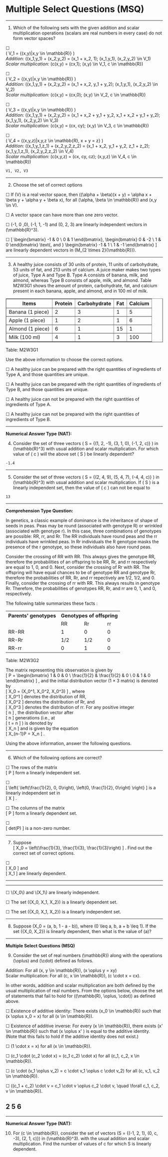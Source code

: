 
# Multiple Select Questions (MSQ)

---

1) Which of the following sets with the given addition and scalar multiplication operations (scalars are real numbers in every case) do not form vector spaces?  


☐  
\( V_1 = \{(x,y)|x,y \in \mathbb{R}\} \)  
_Addition:_ \((x_1,y_1) + (x_2,y_2) = (x_1 + x_2, 1); (x_1,y_1), (x_2,y_2) \in V_1\)  
_Scalar multiplication:_ \(c(x,y) = (cx,1); (x,y) \in V_1, c \in \mathbb{R}\)

☐  
\( V_2 = \{(x,y)|x,y \in \mathbb{R}\} \)  
_Addition:_ \((x_1,y_1) + (x_2,y_2) = (x_1 + x_2, y_1 + y_2); (x_1,y_1), (x_2,y_2) \in V_2\)  
_Scalar multiplication:_ \(c(x,y) = (cx,0); (x,y) \in V_2, c \in \mathbb{R}\)

☐  
\( V_3 = \{(x,y)|x,y \in \mathbb{R}\} \)  
_Addition:_ \((x_1,y_1) + (x_2,y_2) = (x_1 + x_2 + y_1 + y_2, x_1 + x_2 + y_1 + y_2); (x_1,y_1), (x_2,y_2) \in V_3\)  
_Scalar multiplication:_ \(c(x,y) = (cx, cy); (x,y) \in V_3, c \in \mathbb{R}\)

☐  
\( V_4 = \{(x,y,z)|x,y,z \in \mathbb{R}, x + y = z\} \)  
_Addition:_ \((x_1,y_1,z_1) + (x_2,y_2,z_2) = (x_1 + x_2, y_1 + y_2, z_1 + z_2); (x_1,y_1,z_1), (x_2,y_2,z_2) \in V_4\)  
_Scalar multiplication:_ \(c(x,y,z) = (cx, cy, cz); (x,y,z) \in V_4, c \in \mathbb{R}\)

```
V1, V2, V3
```

---

2) Choose the set of correct options  

☐ If \(V\) is a real vector space, then \((\alpha + \beta)(x + y) = \alpha x + \beta y + \alpha y + \beta x\), for all \(\alpha, \beta \in \mathbb{R}\) and \(x,y \in V\).

☐ A vector space can have more than one zero vector.

☐ (-1, 0 ,0), (-1, 1, -1) and (0, 2, 3) are linearly independent vectors in \(\mathbb{R}^3\).

☐ \[
\begin{bmatrix}
-1 & 0 \\
0 & 1
\end{bmatrix},
\begin{bmatrix}
0 & -2 \\
1 & 0
\end{bmatrix}
\text{, and }
\begin{bmatrix}
-1 & 1 \\
1 & -1
\end{bmatrix}
\]
are linearly dependent vectors in \(M_{2 \times 2}(\mathbb{R})\).

---

3) A healthy juice consists of 30 units of protein, 11 units of carbohydrate, 53 units of fat, and 213 units of calcium. A juice maker makes two types of juice, Type A and Type B. Type A consists of banana, milk, and almond, whereas Type B consists of apple, milk, and almond. Table M2W3G1 shows the amount of protein, carbohydrate, fat, and calcium present in each banana, apple, and almond, and in 100 ml of milk.  

<table border="1" cellspacing="0" cellpadding="5">
  <tr>
    <th>Items</th>
    <th>Protein</th>
    <th>Carbohydrate</th>
    <th>Fat</th>
    <th>Calcium</th>
  </tr>
  <tr>
    <td>Banana (1 piece)</td>
    <td>2</td>
    <td>3</td>
    <td>1</td>
    <td>5</td>
  </tr>
  <tr>
    <td>Apple (1 piece)</td>
    <td>1</td>
    <td>2</td>
    <td>1</td>
    <td>6</td>
  </tr>
  <tr>
    <td>Almond (1 piece)</td>
    <td>6</td>
    <td>1</td>
    <td>15</td>
    <td>1</td>
  </tr>
  <tr>
    <td>Milk (100 ml)</td>
    <td>4</td>
    <td>1</td>
    <td>3</td>
    <td>100</td>
  </tr>
</table>

Table: M2W3G1

Use the above information to choose the correct options.

☐ A healthy juice can be prepared with the right quantities of ingredients of Type A, and those quantities are unique.

☐ A healthy juice can be prepared with the right quantities of ingredients of Type B, and those quantities are unique.

☐ A healthy juice can not be prepared with the right quantities of ingredients of Type A.

☐ A healthy juice can not be prepared with the right quantities of ingredients of Type B.

---

**Numerical Answer Type (NAT):**

4) Consider the set of three vectors \( S = \{(1, 2, -1), (3, 1, 0), (-1, 2, c)\} \) in \(\mathbb{R}^3\) with usual addition and scalar multiplication. For which value of \( c \) will the above set \( S \) be linearly dependent?
```
-1.4
```

---

5) Consider the set of three vectors \( S = \{(2, 4, 9), (5, 4, 7), (-4, 4, c)\} \) in \(\mathbb{R}^3\) with usual addition and scalar multiplication. If \( S \) is a linearly independent set, then the value of \( c \) can not be equal to
```
13
```
---

**Comprehension Type Question:**

In genetics, a classic example of dominance is the inheritance of shape of seeds in peas. Peas may be round (associated with genotype R) or wrinkled (associated with genotype r). In this case, three combinations of genotypes are possible: RR, rr, and Rr. The RR individuals have round peas and the rr individuals have wrinkled peas. In Rr individuals the R genotype masks the presence of the r genotype, so these individuals also have round peas.

Consider the crossing of RR with RR. This always gives the genotype RR, therefore the probabilities of an offspring to be RR, Rr, and rr respectively are equal to 1, 0, and 0. Next, consider the crossing of Rr with RR. The offspring will have equal chances to be of genotype RR and genotype Rr, therefore the probabilities of RR, Rr, and rr repectively are 1/2, 1/2, and 0. Finally, consider the crossing of rr with RR. This always results in genotype Rr. Therefore, the probabilities of genotypes RR, Rr, and rr are 0, 1, and 0, respectively.

The following table summarizes these facts :

<table>
  <tr>
    <th>Parents' genotypes</th>
    <th colspan="3">Genotypes of offspring</th>
  </tr>
  <tr>
    <td></td>
    <td>RR</td>
    <td>Rr</td>
    <td>rr</td>
  </tr>
  <tr>
    <td>RR-RR</td>
    <td>1</td>
    <td>0</td>
    <td>0</td>
  </tr>
  <tr>
    <td>RR-Rr</td>
    <td>1/2</td>
    <td>1/2</td>
    <td>0</td>
  </tr>
  <tr>
    <td>RR-rr</td>
    <td>0</td>
    <td>1</td>
    <td>0</td>
  </tr>
</table>

Table: M2W3G2

The matrix representing this observation is given by  
\[
P = \begin{bmatrix}
1 & 0 & 0 \\
\frac{1}{2} & \frac{1}{2} & 0 \\
0 & 1 & 0
\end{bmatrix}
\]
, and the initial distribution vector (1 × 3 matrix) is denoted by  
\[
X_0 = (X_0^1, X_0^2, X_0^3)
\]
, where  
\[
X_0^1
\]
denotes the distribution of RR,  
\[
X_0^2
\]
denotes the distribution of Rr, and  
\[
X_0^3
\]
denotes the distribution of rr. For any positive integer  
\[
n
\]
, the distribution vector after  
\[
n
\]
generations (i.e., at  
\[
t = n
\]
) is denoted by  
\[
X_n
\]
and is given by the equation  
\[
X_{n-1}P = X_n
\]
.

Using the above information, answer the following questions.

---

6) Which of the following options are correct?  

☐ The rows of the matrix  
\[
P
\]
form a linearly independent set.

☐  
\[
\left\{ \left(\frac{1}{2}, 0, 0\right), \left(0, \frac{1}{2}, 0\right) \right\}
\]
is a linearly independent set in  
\[
X
\]
.

☐ The columns of the matrix  
\[
P
\]
form a linearly dependent set.

☐  
\[
det(P)
\]
is a non-zero number.

---

7) Suppose  
\[
X_0 = \left(\frac{1}{3}, \frac{1}{3}, \frac{1}{3}\right)
\]
. Find out the correct set of correct options.  

☐  
\[
X_0
\]
and  
\[
X_1
\]
are linearly dependent.
<hr><hr>
☐  \(X_0\) and \(X_1\) are linearly independent.

☐ The set \(\{X_0, X_1, X_2\}\) is a linearly dependent set.

☐ The set \(\{X_0, X_1, X_2\}\) is a linearly independent set.

---

8) Suppose \(X_0 = (a, b, 1 - a - b)\), where \(0 \leq a, b, a + b \leq 1\). If the set \(\{X_0, X_2\}\) is linearly dependent, then what is the value of \(a\)?

---

**Multiple Select Questions (MSQ)**

9) Consider the set of real numbers \(\mathbb{R}\) along with the operations \(\oplus\) and \(\cdot\) defined as follows.

Addition: For all \(x, y \in \mathbb{R}\), \(x \oplus y = xy\)  
Scalar multiplication: For all \(c, x \in \mathbb{R}\), \(c \cdot x = cx\).

In other words, addition and scalar multiplication are both defined by the usual multiplication of real numbers. From the options below, choose the set of statements that fail to hold for \((\mathbb{R}, \oplus, \cdot)\) as defined above.

☐ Existence of additive identity: There exists \(x_0 \in \mathbb{R}\) such that \(x \oplus x_0 = x\) for all \(x \in \mathbb{R}\).

☐ Existence of additive inverse: For every \(x \in \mathbb{R}\), there exists \(x' \in \mathbb{R}\) such that \(x \oplus x' \) is equal to the additive identity.  
(Note that this fails to hold if the additive identity does not exist.)

☐ \(1 \cdot x = x\) for all \(x \in \mathbb{R}\).

☐ \(c_1 \cdot (c_2 \cdot x) = (c_1 c_2) \cdot x\) for all \(c_1, c_2, x \in \mathbb{R}\).

☐ \(c \cdot (v_1 \oplus v_2) = c \cdot v_1 \oplus c \cdot v_2\) for all \(c, v_1, v_2 \in \mathbb{R}\).

☐ \((c_1 + c_2) \cdot v = c_1 \cdot v \oplus c_2 \cdot v, \quad \forall c_1, c_2, v \in \mathbb{R}\).

## 2 5 6

---

**Numerical Answer Type (NAT):**

10) For \(c \in \mathbb{R}\), consider the set of vectors \(S = \{(-1, 2, 1), (0, c, -3), (2, 1, c)\}\) in \(\mathbb{R}^3\). with the usual addition and scalar multiplication. Find the number of values of c for
which S is linearly dependent.

